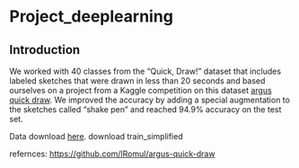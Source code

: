 # Project_deeplearning

## Introduction
We worked with 40 classes from the “Quick, Draw!” dataset that includes labeled sketches that were drawn in less than 20 seconds and based ourselves on a project from a Kaggle competition on this dataset [argus quick draw]( https://github.com/lRomul/argus-quick-draw).
We improved the accuracy by adding a special augmentation to the sketches called “shake pen” and reached 94.9% accuracy on the test set.

Data download [here](https://www.kaggle.com/c/quickdraw-doodle-recognition/data?select=train_simplified).
download train_simplified

refernces: https://github.com/lRomul/argus-quick-draw
